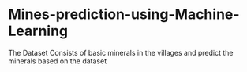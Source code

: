 # Mines-prediction-using-Machine-Learning
The Dataset Consists of basic minerals in the villages and predict the minerals based on the dataset
